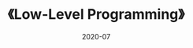 ---
title: 《Low-Level Programming》
page: readings
score: 3
comment: 内容多而不细，作为 NASM 入门尚可
date: 2020-07
douban: https://book.douban.com/subject/27094209/
tags: 
- 计算机
---